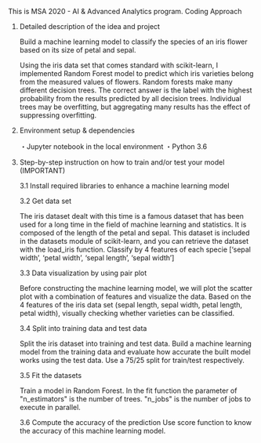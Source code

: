 This is MSA 2020 - AI & Advanced Analytics program.
Coding Approach


1.	Detailed description of the idea and project

      Build a machine learning model to classify the species of an iris flower based on its size of petal and sepal.

      Using the iris data set that comes standard with scikit-learn,
      I implemented Random Forest model to predict which iris varieties belong from the measured values ​​of flowers.
      Random forests make many different decision trees. The correct answer is the label with the highest probability
      from the results predicted by all decision trees. Individual trees may be overfitting,
      but aggregating many results has the effect of suppressing overfitting.



2.	Environment setup & dependencies

    ・Jupyter notebook in the local environment
    ・Python 3.6
    
3.	Step-by-step instruction on how to train and/or test your model (IMPORTANT)  

    3.1 Install required libraries to enhance a machine learning model

    3.2 Get data set

      The iris dataset dealt with this time is a famous dataset that has been used for a long time in the field of machine learning and statistics.
      It is composed of the length of the petal and sepal.
      This dataset is included in the datasets module of scikit-learn, and you can retrieve the dataset with the load_iris function.
      Classify by 4 features of each specie [‘sepal width’, ‘petal width’, ‘sepal length’, ‘sepal width’]

    3.3 Data visualization by using pair plot

      Before constructing the machine learning model, we will plot the scatter plot with a combination of features and visualize the data.
      Based on the 4 features of the iris data set (sepal length, sepal width, petal length, petal width),
      visually checking whether varieties can be classified.

    3.4 Split into training data and test data

      Split the iris dataset into training and test data.
      Build a machine learning model from the training data and evaluate how accurate the built model works using the test data.
      Use a 75/25 split for train/test respectively.

    3.5 Fit the datasets

      Train a model in Random Forest. In the fit function the parameter of "n_estimators" is the number of trees. "n_jobs" is the number of jobs to execute in parallel.

    3.6 Compute the accuracy of the prediction
      Use score function to know the accuracy of this machine learning model.
